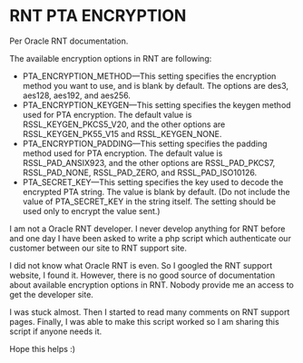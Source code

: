 RNT PTA ENCRYPTION 
===

Per Oracle RNT documentation.

The available encryption options in RNT are following:
- PTA_ENCRYPTION_METHOD—This setting specifies the encryption method
you want to use, and is blank by default. The options are des3, aes128, aes192, and
aes256.
- PTA_ENCRYPTION_KEYGEN—This setting specifies the keygen method used
for PTA encryption. The default value is RSSL_KEYGEN_PKCS5_V20, and the other
options are RSSL_KEYGEN_PK55_V15 and RSSL_KEYGEN_NONE.
- PTA_ENCRYPTION_PADDING—This setting specifies the padding method used
for PTA encryption. The default value is RSSL_PAD_ANSIX923, and the other
options are RSSL_PAD_PKCS7, RSSL_PAD_NONE, RSSL_PAD_ZERO, and
RSSL_PAD_ISO10126.
- PTA_SECRET_KEY—This setting specifies the key used to decode the encrypted
PTA string. The value is blank by default. (Do not include the value of
PTA_SECRET_KEY in the string itself. The setting should be used only to encrypt the
value sent.)

I am not a Oracle RNT developer. I never develop anything for RNT before and one day I have been asked to write a php script which authenticate our customer between our site to RNT support site.

I did not know what Oracle RNT is even. So I googled the RNT support website, I found it. However, there is no good source of documentation about available encryption options in RNT. Nobody provide me an access to get the developer site. 

I was stuck almost. Then I started to read many comments on RNT support pages. Finally, I was able to make this script worked so I am sharing this script if anyone needs it.

Hope this helps :)
